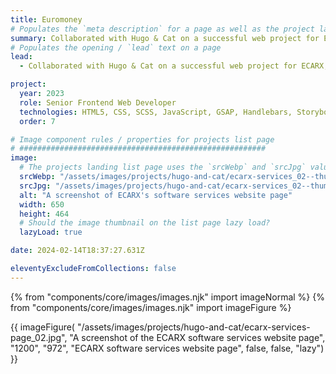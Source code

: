 ```yaml
---
title: Euromoney
# Populates the `meta description` for a page as well as the project landing page project-specific summary
summary: Collaborated with Hugo & Cat on a successful web project for ECARX, a leading automotive technology company.
# Populates the opening / `lead` text on a page
lead:
  - Collaborated with Hugo & Cat on a successful web project for ECARX, a leading automotive technology company.

project:
  year: 2023
  role: Senior Frontend Web Developer
  technologies: HTML5, CSS, SCSS, JavaScript, GSAP, Handlebars, Storybook, Webpack, Gulp, Cypress, Umbraco, .NET Razor Views, Azure DevOps, Figma
  order: 7

# Image component rules / properties for projects list page
# #######################################################
image:
  # The projects landing list page uses the `srcWebp` and `srcJpg` values
  srcWebp: "/assets/images/projects/hugo-and-cat/ecarx-services_02--thumbnail.webp"
  srcJpg: "/assets/images/projects/hugo-and-cat/ecarx-services_02--thumbnail.jpg"
  alt: "A screenshot of ECARX's software services website page"
  width: 650
  height: 464
  # Should the image thumbnail on the list page lazy load?
  lazyLoad: true

date: 2024-02-14T18:37:27.631Z

eleventyExcludeFromCollections: false
---
```


{% from "components/core/images/images.njk" import imageNormal %}
{% from "components/core/images/images.njk" import imageFigure %}

{{ imageFigure(
  "/assets/images/projects/hugo-and-cat/ecarx-services-page_02.jpg",
  "A screenshot of the ECARX software services website page",
  "1200",
  "972",
  "ECARX software services website page",
  false,
  false,
  "lazy")
}}
